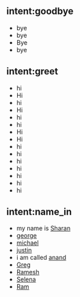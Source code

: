 ## intent:goodbye
- bye
- bye
- Bye
- bye

## intent:greet
- hi
- Hi
- hi
- Hi
- hi
- hi
- Hi
- Hi
- hi
- hi
- hi
- hi
- hi
- hi
- hi

## intent:name_in
- my name is [Sharan](name)
- [george](name)
- [michael](name)
- [justin](name)
- i am called [anand](name)
- [Greg](name)
- [Ramesh](name)
- [Selena](name)
- [Ram](name)
